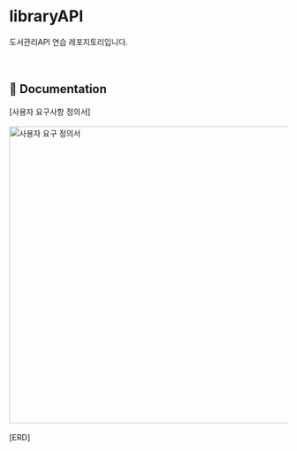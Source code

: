 # libraryAPI
도서관리API 연습 레포지토리입니다. <br/><br/><br/>

## :notebook: Documentation
[사용자 요구사항 정의서] <br/><br/>
<img width="536" alt="사용자 요구 정의서" src="https://github.com/kms310272/libraryAPI/assets/88031716/c14dc7da-4e19-46c3-a2ad-f06c8d629c52">
<br/><br/>
[ERD] <br/><br/>

